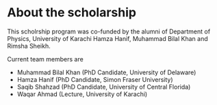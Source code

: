 # About the scholarship

This scholrship program was co-funded by the alumni of Department of Physics, University of Karachi  Hamza Hanif, Muhammad Bilal Khan and Rimsha Sheikh.


Current team members are 

<ul>
  <li>Muhammad Bilal Khan (PhD Candidate, University of Delaware)</li>
  <li>Hamza Hanif (PhD Candidate, Simon Fraser University) </li>
  <li>Saqib Shahzad  (PhD Candidate, University of Central Florida)</li>
  <li>Waqar Ahmad  (Lecture, University of Karachi)</li>

</ul>
